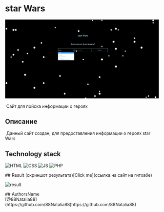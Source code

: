 # star Wars
![Image alt](https://github.com/88Natalia88/starWars/blob/main/starWars%20screen.png)

​
Сайт для пойска информации о героях
​
## Описание
​
Данный сайт создан, для предоставления информации о героях star Wars
​
​
## Technology stack
<p>
<img src="assets/img/HTML.png" alt="HTML" width="100rem"/>
<img src="assets/img/CSS.png" alt="CSS" width="100rem"/>
<img src="assets/img/JS.png" alt="JS" width="100rem"/>
<img src="assets/img/PHP.png" alt="PHP" width="100rem"/>
</p>
​
​
## Result (скриншот результата)
​
[Сlick me](ссылка на сайт на гитхабе)
<p><img src="assets/img/forReadme1.jpg" alt="result"/>
</p>
​
​
## Authors
​
Name<br>
[@88Natalia88](https://github.com/88Natalia88)https://github.com/88Natalia88)
